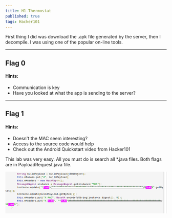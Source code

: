 ```yaml
---
title: H1-Thermostat
published: true
tags: Hacker101
---
```


First thing I did was download the .apk file generated by the server, then I decompile. I was using one of the popular on-line tools.
* * *

## Flag 0

#### Hints:

* Communication is key
* Have you looked at what the app is sending to the server?

* * *

## Flag 1

#### Hints:

* Doesn't the MAC seem interesting?
* Access to the source code would help
* Check out the Android Quickstart video from Hacker101

This lab was very easy. All you must do is search all *.java files. Both flags are in PayloadRequest.java file.

![New post](/assets/thermostat/flag.png)
